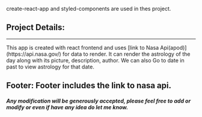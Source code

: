 create-react-app and styled-components are used in thes project.

## Project Details:
<hr/>
This app is created with react frontend and uses [link to Nasa Api(apod)](https://api.nasa.gov/) for data to render. It can render the astrology of the day along with its picture, description, author. We can also Go to date in past to view astrology for that date.

## Footer: Footer includes the link to nasa api.

##### Any modification will be generously accepted, please feel free to add or modify or even if have any idea do let me know.